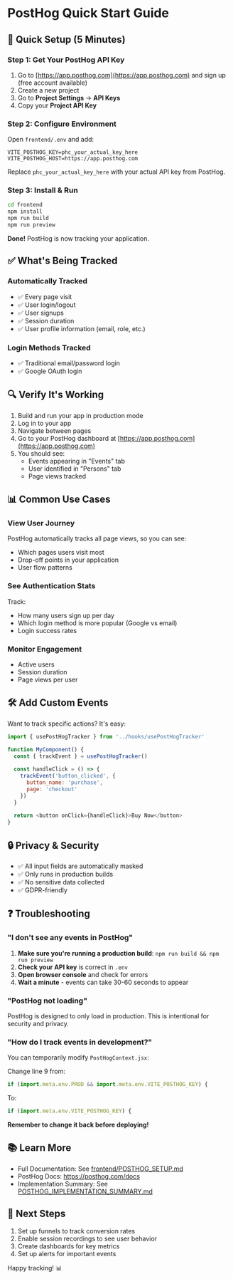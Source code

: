 # PostHog Quick Start Guide

## 🚀 Quick Setup (5 Minutes)

### Step 1: Get Your PostHog API Key

1. Go to [https://app.posthog.com](https://app.posthog.com) and sign up (free account available)
2. Create a new project
3. Go to **Project Settings** → **API Keys**
4. Copy your **Project API Key**

### Step 2: Configure Environment

Open `frontend/.env` and add:

```env
VITE_POSTHOG_KEY=phc_your_actual_key_here
VITE_POSTHOG_HOST=https://app.posthog.com
```

Replace `phc_your_actual_key_here` with your actual API key from PostHog.

### Step 3: Install & Run

```bash
cd frontend
npm install
npm run build
npm run preview
```

**Done!** PostHog is now tracking your application.

## ✅ What's Being Tracked

### Automatically Tracked
- ✅ Every page visit
- ✅ User login/logout
- ✅ User signups
- ✅ Session duration
- ✅ User profile information (email, role, etc.)

### Login Methods Tracked
- ✅ Traditional email/password login
- ✅ Google OAuth login

## 🔍 Verify It's Working

1. Build and run your app in production mode
2. Log in to your app
3. Navigate between pages
4. Go to your PostHog dashboard at [https://app.posthog.com](https://app.posthog.com)
5. You should see:
   - Events appearing in "Events" tab
   - User identified in "Persons" tab
   - Page views tracked

## 📊 Common Use Cases

### View User Journey
PostHog automatically tracks all page views, so you can see:
- Which pages users visit most
- Drop-off points in your application
- User flow patterns

### See Authentication Stats
Track:
- How many users sign up per day
- Which login method is more popular (Google vs email)
- Login success rates

### Monitor Engagement
- Active users
- Session duration
- Page views per user

## 🛠 Add Custom Events

Want to track specific actions? It's easy:

```javascript
import { usePostHogTracker } from '../hooks/usePostHogTracker'

function MyComponent() {
  const { trackEvent } = usePostHogTracker()
  
  const handleClick = () => {
    trackEvent('button_clicked', {
      button_name: 'purchase',
      page: 'checkout'
    })
  }
  
  return <button onClick={handleClick}>Buy Now</button>
}
```

## 🔒 Privacy & Security

- ✅ All input fields are automatically masked
- ✅ Only runs in production builds
- ✅ No sensitive data collected
- ✅ GDPR-friendly

## ❓ Troubleshooting

### "I don't see any events in PostHog"

1. **Make sure you're running a production build**: `npm run build && npm run preview`
2. **Check your API key** is correct in `.env`
3. **Open browser console** and check for errors
4. **Wait a minute** - events can take 30-60 seconds to appear

### "PostHog not loading"

PostHog is designed to only load in production. This is intentional for security and privacy.

### "How do I track events in development?"

You can temporarily modify `PostHogContext.jsx`:

Change line 9 from:
```javascript
if (import.meta.env.PROD && import.meta.env.VITE_POSTHOG_KEY) {
```

To:
```javascript
if (import.meta.env.VITE_POSTHOG_KEY) {
```

**Remember to change it back before deploying!**

## 📚 Learn More

- Full Documentation: See [frontend/POSTHOG_SETUP.md](frontend/POSTHOG_SETUP.md)
- PostHog Docs: https://posthog.com/docs
- Implementation Summary: See [POSTHOG_IMPLEMENTATION_SUMMARY.md](POSTHOG_IMPLEMENTATION_SUMMARY.md)

## 🎯 Next Steps

1. Set up funnels to track conversion rates
2. Enable session recordings to see user behavior
3. Create dashboards for key metrics
4. Set up alerts for important events

Happy tracking! 📊

